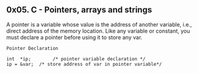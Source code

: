 ## 0x05. C - Pointers, arrays and strings
A pointer is a variable whose value is the address of another variable, i.e., direct address of the memory location. Like any variable or constant, you must declare a pointer before using it to store any var.

`Pointer Declaration`

```
int  *ip;        /* pointer variable declaration */
ip = &var;  /* store address of var in pointer variable*/

```
